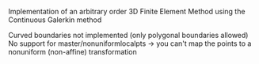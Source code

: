 Implementation of an arbitrary order 3D Finite Element Method using the Continuous Galerkin method

Curved boundaries not implemented (only polygonal boundaries allowed)
No support for master/nonuniformlocalpts -> you can't map the points to a nonuniform (non-affine) transformation